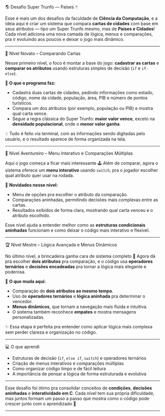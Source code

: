 🌎 Desafio Super Trunfo — Países 🃏


Esse é mais um dos desafios da faculdade de **Ciência da Computação**, e a ideia aqui é criar um sistema que compara **cartas de cidades** com base em seus atributos — tipo um Super Trunfo mesmo, mas de **Países e Cidades**!
Cada nível adiciona uma nova camada de lógica, menus e comparações, pra ir evoluindo aos poucos e deixar o jogo mais dinâmico.

---

🐣 Nível Novato – Comparando Cartas

Nesse primeiro nível, o foco é montar a base do jogo: **cadastrar as cartas** e **comparar os atributos** usando estruturas simples de decisão (`if` e `if-else`).

📍 **O que o programa faz:**

* Cadastra duas cartas de cidades, pedindo informações como estado, código, nome da cidade, população, área, PIB e número de pontos turísticos.
* Compara um dos atributos (por exemplo, população ou PIB) e mostra qual carta vence.
* Segue a regra clássica do Super Trunfo: **maior valor vence**, exceto na **densidade populacional**, onde o **menor valor ganha**.

💡 Tudo é feito via terminal, com as informações sendo digitadas pelo usuário, e o resultado aparece de forma organizada na tela.

---

  🧭 Nível Aventureiro – Menu Interativo e Comparações Múltiplas

Aqui o jogo começa a ficar mais interessante 🕹️
Além de comparar, agora o sistema oferece um **menu interativo** usando `switch`, pra o jogador escolher qual atributo quer usar na rodada.

📍 **Novidades nesse nível:**

* Menu de opções pra escolher o atributo da comparação.
* Comparações aninhadas, permitindo decisões mais complexas entre as cartas.
* Resultados exibidos de forma clara, mostrando qual carta venceu e o atributo escolhido.

Esse nível ajuda a entender melhor como as **estruturas condicionais aninhadas** funcionam e como deixar o código mais interativo e flexível.

---

🏆 Nível Mestre – Lógica Avançada e Menus Dinâmicos

No último nível, a brincadeira ganha cara de sistema completo 💪
Agora dá pra escolher **dois atributos** pra comparação, e o código usa **operadores ternários** e **decisões encadeadas** pra tornar a lógica mais elegante e poderosa.

📍 **O que muda aqui:**

* Comparação de **dois atributos ao mesmo tempo**.
* Uso de **operadores ternários** e **lógica aninhada** pra determinar o vencedor.
* **Menus dinâmicos**, que tornam a navegação mais fluida e intuitiva.
* O sistema também reconhece **empates** e mostra mensagens personalizadas.

✨ Essa etapa é perfeita pra entender como aplicar lógica mais complexa sem perder clareza e organização no código.

---

💻 O que aprendi

* Estruturas de decisão (`if`, `else if`, `switch`) e operadores ternários
* Criação de menus interativos e comparações múltiplas
* Como organizar código limpo e de fácil leitura
* A importância de pensar a lógica de forma estruturada e evolutiva

---

Esse desafio foi ótimo pra consolidar conceitos de **condições**, **decisões aninhadas** e **interatividade em C**.
Cada nível tem sua própria dificuldade, mas juntos formam um passo a passo que mostra como o código pode crescer junto com o aprendizado 💫

---
